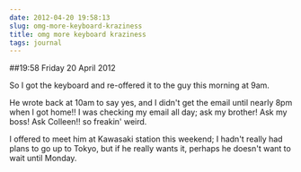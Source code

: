 ```yaml
---
date: 2012-04-20 19:58:13
slug: omg-more-keyboard-kraziness
title: omg more keyboard kraziness
tags: journal
---
```


##19:58 Friday 20 April 2012

So I got the keyboard and re-offered it to the guy this morning at 9am.

 

He wrote back at 10am to say yes, and I didn't get the email until nearly 8pm when I got home!! I was checking my email all day; ask my brother! Ask my boss! Ask Colleen!! so freakin' weird.

 

I offered to meet him at Kawasaki station this weekend; I hadn't really had plans to go up to Tokyo, but if he really wants it, perhaps he doesn't want to wait until Monday.

 
